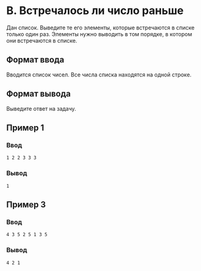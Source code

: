 # B. Встречалось ли число раньше

Дан список. Выведите те его элементы, которые встречаются в списке только один раз. Элементы нужно выводить в том
порядке, в котором они встречаются в списке.

## Формат ввода

Вводится список чисел. Все числа списка находятся на одной строке.

## Формат вывода

Выведите ответ на задачу.

## Пример 1

### Ввод

    1 2 2 3 3 3

### Вывод

    1 

## Пример 3

### Ввод

    4 3 5 2 5 1 3 5

### Вывод

    4 2 1 


